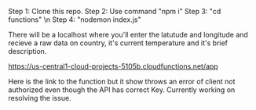 Step 1: Clone this repo.
Step 2: Use command "npm i"
Step 3: "cd functions" \n
Step 4: "nodemon index.js"

There will be a localhost where you'll enter the latutude and longitude and recieve a raw data on country, it's current temperature and it's brief description.


https://us-central1-cloud-projects-5105b.cloudfunctions.net/app

Here is the link to the function but it show throws an error of client not authorized even though the API has correct Key. Currently working on resolving the issue.
